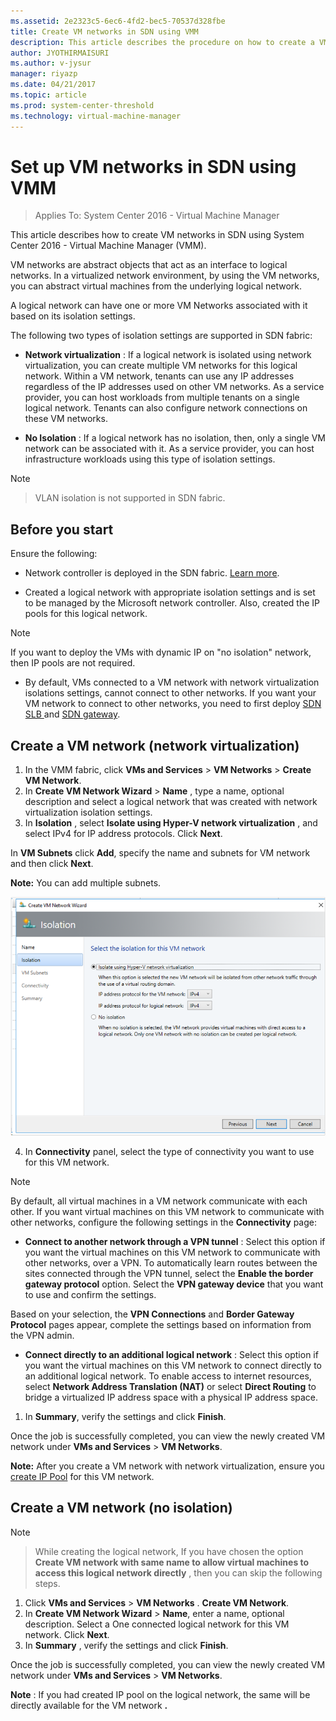 ```yaml
---
ms.assetid: 2e2323c5-6ec6-4fd2-bec5-70537d328fbe
title: Create VM networks in SDN using VMM
description: This article describes the procedure on how to create a VM network in SDN, using a VMM.
author: JYOTHIRMAISURI
ms.author: v-jysur
manager: riyazp
ms.date: 04/21/2017
ms.topic: article
ms.prod: system-center-threshold
ms.technology: virtual-machine-manager
---
```



# Set up VM networks in SDN using VMM

>Applies To: System Center 2016 - Virtual Machine Manager

This article describes how to create VM networks in SDN using System Center 2016 - Virtual Machine Manager (VMM).

VM networks are abstract objects that act as an interface to logical networks. In a virtualized network environment, by using the VM networks, you can abstract virtual machines from the underlying logical network.

A logical network can have one or more VM Networks associated with it based on its isolation settings.

The following two types of isolation settings are supported in SDN fabric:

- **Network virtualization** : If a logical network is isolated using network virtualization, you can create multiple VM networks for this logical network. Within a VM network, tenants can use any IP addresses regardless of the IP addresses used on other VM networks. As a service provider, you can host workloads from multiple tenants on a single logical network. Tenants can also configure network connections on these VM networks.

- **No Isolation** :  If a logical network has no isolation, then, only a single VM network can be associated with it. As a service provider, you can host infrastructure workloads using this type of isolation settings.

>[!NOTE]

> VLAN isolation is not supported in SDN fabric.


## Before you start

 Ensure the following:

- Network controller is deployed in the SDN fabric. [Learn more](sdn-network-controller.md).

- Created a logical network with appropriate isolation settings and is set to be managed by the Microsoft network controller. Also, created the IP pools for this logical network.

>[!NOTE]  
> If you want to deploy the VMs with dynamic IP on "no isolation" network, then IP pools are not required.

- By default, VMs connected to a VM network with network virtualization isolations settings, cannot connect to other networks. If you want your VM network to connect to other networks, you need to first deploy [SDN SLB ](sdn-slb.md) and [SDN gateway](sdn-gateway.md).



## Create a VM network (network virtualization)

1. In the VMM fabric, click **VMs and Services** &gt; **VM Networks** &gt; **Create VM Network**.
2. In **Create VM Network Wizard** &gt; **Name** , type a name, optional description and select a logical network that was created with network virtualization isolation settings.
3. In **Isolation** , select **Isolate using Hyper-V network virtualization** , and select IPv4 for IP address protocols. Click **Next**.

In **VM Subnets** click **Add**, specify the name and subnets for VM network and then click **Next**.

**Note:** You can add multiple subnets.

![VM network in sdn](../media/vm-network-in-sdn-using-vmm.png)

4. In **Connectivity** panel, select the type of connectivity you want to use for this VM network.

>[!NOTE]  
>  By default, all virtual machines in a VM network communicate with each other. If you want virtual machines on this VM network to communicate with other networks, configure the following settings in the **Connectivity** page:


  - **Connect to another network through a VPN tunnel** : Select this option if you want the virtual machines on this VM network to communicate with other networks, over a VPN. To automatically learn routes between the sites connected through the VPN tunnel, select the **Enable the border gateway protocol** option.  Select the **VPN gateway device** that you want to use and confirm the settings.

  Based on your selection, the **VPN Connections** and **Border Gateway Protocol** pages appear, complete the settings based on information from the VPN admin.

  - **Connect directly to an additional logical network** : Select this option if you want the virtual machines on this VM network to connect directly to an additional logical network. To enable access to internet resources, select **Network Address Translation (NAT)** or select **Direct Routing** to bridge a virtualized IP address space with a physical IP address space.

1. In **Summary**,  verify the settings and click **Finish**.

Once the job is successfully completed, you can view the newly created VM network under **VMs and Services** > **VM Networks**.

**Note:** After you create a VM network with network virtualization, ensure you [create IP Pool](../vmm/manage/manage-network-static-address-pools#set-up-an-ip-address-pool-on-a-vm-network) for this VM network.

## Create a VM network (no isolation)

> [!NOTE]

> While creating the logical network, If you have chosen the option **Create VM network with same name to allow virtual machines to access this logical network directly** , then you can skip the following steps.

1. Click **VMs and Services** > **VM Networks** . **Create VM Network**.
2. In **Create VM Network Wizard** > **Name**,  enter a name, optional description. Select a One connected logical network for this VM network. Click **Next**.
3. In **Summary** , verify the settings and click **Finish**.

Once the job is successfully completed, you can view the newly created VM network under **VMs and Services** > **VM Networks**.

**Note** : If you had created IP pool on the logical network, the same will be directly available for the VM network **.**

